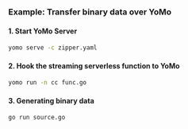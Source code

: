 ### Example: Transfer binary data over YoMo

#### 1. Start YoMo Server

```bash
yomo serve -c zipper.yaml
```

#### 2. Hook the streaming serverless function to YoMo

```bash
yomo run -n cc func.go
```

#### 3. Generating binary data

```bash
go run source.go
```